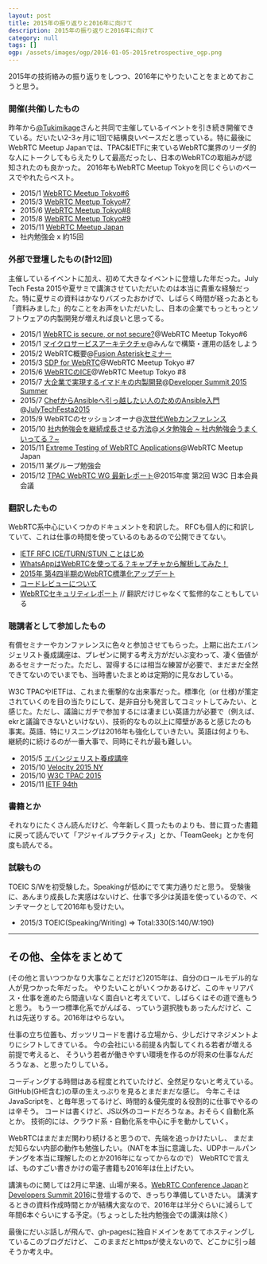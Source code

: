 ```yaml
---
layout: post
title: 2015年の振り返りと2016年に向けて
description: 2015年の振り返りと2016年に向けて
category: null
tags: []
ogp: /assets/images/ogp/2016-01-05-2015retrospective_ogp.png
---
```


2015年の技術絡みの振り返りをしつつ、2016年にやりたいことをまとめておこうと思う。

### 開催(共催)したもの

昨年から[@Tukimikage](https://twitter.com/Tukimikage)さんと共同で主催しているイベントを引き続き開催できている。だいたい2-3ヶ月に1回で結構良いペースだと思っている。特に最後にWebRTC Meetup Japanでは、TPAC&IETFに来ているWebRTC業界のリーダ的な人にトークしてもらえたりして最高だったし、日本のWebRTCの取組みが認知されたのも良かった。
2016年もWebRTC Meetup Tokyoを同じぐらいのペースでやれたらベスト。

- 2015/1 [WebRTC Meetup Tokyo#6](https://atnd.org/events/60983)
- 2015/3 [WebRTC Meetup Tokyo#7](https://atnd.org/events/62978)
- 2015/6 [WebRTC Meetup Tokyo#8](https://atnd.org/events/65751)
- 2015/8 [WebRTC Meetup Tokyo#9](https://atnd.org/events/67945)
- 2015/11 [WebRTC Meetup Japan](https://44145dc9ce5b767cd2eb8b7683.doorkeeper.jp/events/33154)
- 社内勉強会 x 約15回

### 外部で登壇したもの(計12回)

主催しているイベントに加え、初めて大きなイベントに登壇した年だった。July Tech Festa 2015や夏サミで講演させていただいたのは本当に貴重な経験だった。特に夏サミの資料はかなりバズったおかげで、しばらく時間が経ったあとも「資料みました」的なことをお声をいただいたし、日本の企業でもっともっとソフトウェアの内製開発が増えれば良いと思ってる。

- 2015/1 [WebRTC is secure, or not secure?](http://www.slideshare.net/iwashi86/20150128-web-rtcsecurity)@WebRTC Meetup Tokyo#6
- 2015/1 [マイクロサービスアーキテクチャ](http://www.slideshare.net/iwashi86/micro-service-architecture-46205859)@みんなで構築・運用の話をしよう
- 2015/2 WebRTC概要@[Fusion Asteriskセミナー](http://www.asterisk-fusion.jp/seminar/ast_20150220.html)
- 2015/3 [SDP for WebRTC](http://www.slideshare.net/iwashi…/20150311-web-rtcmeetup7sdp)@WebRTC Meetup Tokyo #7
- 2015/6 [WebRTCのICE](http://www.slideshare.net/iwashi86/webrtcice)@WebRTC Meetup Tokyo #8
- 2015/7 [⼤企業で実現するイマドキの内製開発](http://www.slideshare.net/td-nttcom/ss-51109460)@[Developer Summit 2015 Summer](http://event.shoeisha.jp/devsumi/20150729/session/845/)
- 2015/7 [ChefからAnsibleへ引っ越したい人のためのAnsible入門](http://www.slideshare.net/iwashi86/chefansibleansible-50941335)@[JulyTechFesta2015](http://2015.techfesta.jp/)
- 2015/9 WebRTCのセッションオーナ@[次世代Webカンファレンス](https://www.youtube.com/watch?v=dxFa055NtTo)
- 2015/10 [社内勉強会を継続成長させる方法](http://www.slideshare.net/td-nttcom/ss-54500215)@[メタ勉強会 ~ 社内勉強会うまくいってる？~](https://atnd.org/events/70977)
- 2015/11 [Extreme Testing of WebRTC Applications](http://www.slideshare.net/iwashi86/extreme-testing-of-webrtc-applications)@WebRTC Meetup Japan
- 2015/11 某グループ勉強会
- 2015/12 [TPAC WebRTC WG 最新レポート](http://www.slideshare.net/td-nttcom/webrtc-tpac-2015)@2015年度 第2回 W3C 日本会員会議

### 翻訳したもの

WebRTC系中心にいくつかのドキュメントを和訳した。
RFCも個人的に和訳していて、これは仕事の時間を使っているのもあるので公開できてない。

- [IETF RFC ICE/TURN/STUN ことはじめ](https://docs.google.com/presentation/d/1A1gY5v3tW0oAkGUUSQQI7s1K8FW9eyyAJwsN5M0v1kI/edit#slide=id.g75ff32a71_2_1014)
- [WhatsAppはWebRTCを使ってる？キャプチャから解析してみた！](https://html5experts.jp/iwase/14929/)
- [2015年 第4四半期のWebRTC標準化アップデート](http://www.slideshare.net/iwashi86/2015-4-webrtc)
- [コードレビューについて](http://iwashi.co/2015/10/22/oncodereview-translated/)
- [WebRTCセキュリティレポート](http://webrtc-security.github.io/report_ja/) // 翻訳だけじゃなくて監修的なこともしている

### 聴講者として参加したもの

有償セミナーやカンファレンスに色々と参加させてもらった。上期に出たエバンジェリスト養成講座は、プレゼンに関する考え方がだいぶ変わって、凄く価値があるセミナーだった。ただし、習得するには相当な練習が必要で、まだまだ全然できてないのでいまでも、当時書いたまとめは定期的に見なおしている。

W3C TPACやIETFは、これまた衝撃的な出来事だった。標準化（or 仕様)が策定されていくのを目の当たりにして、是非自分も発言してコミットしてみたい、と感じた。ただし、議論にガチで参加するには凄まじい英語力が必要で（例えば、ekrと議論できないといけない）、技術的なもの以上に障壁があると感じたのも事実。英語、特にリスニングは2016年も強化していきたい。英語は何よりも、継続的に続けるのが一番大事で、同時にそれが最も難しい。

- 2015/5 [エバンジェリスト養成講座](http://event.shoeisha.jp/eva/20150511)
- 2015/10 [Velocity 2015 NY](http://velocityconf.com/devops-web-performance-ny-2015)
- 2015/10 [W3C TPAC 2015](http://www.w3.org/2015/10/TPAC/)
- 2015/11 [IETF 94th](http://ietf94.jp/)

### 書籍とか

それなりにたくさん読んだけど、今年新しく買ったものよりも、昔に買った書籍に戻って読んでいて「アジャイルプラクティス」とか、「TeamGeek」とかを何度も読んでる。

### 試験もの

TOEIC S/Wを初受験した。Speakingが低めにでて実力通りだと思う。
受験後に、あんまり成長した実感はないけど、仕事で多少は英語を使っているので、ベンチマークとして2016年も受けたい。

- 2015/3 TOEIC(Speaking/Writing) => Total:330(S:140/W:190)

--------

## その他、全体をまとめて

(その他と言いつつかなり大事なことだけど)2015年は、自分のロールモデル的な人が見つかった年だった。
やりたいことがいくつかあるけど、このキャリアパス・仕事を進めたら間違いなく面白いと考えていて、しばらくはその道で進もうと思う。
もう一つ標準化系でがんばる、っていう選択肢もあったんだけど、これは先送りする。2016年はやらない。

仕事の立ち位置も、ガッツリコードを書ける立場から、少しだけマネジメントよりにシフトしてきている。
今の会社にいる前提＆内製してくれる若者が増える前提で考えると、
そういう若者が働きやすい環境を作るのが将来の仕事なんだろうなぁ、と思ったりしている。

コーディングする時間はある程度とれていたけど、全然足りないと考えている。
GitHub(GHE含む)の草の生えっぷりを見るとまだまだな感じ。
今年こそはJavaScriptを、と毎年思ってるけど、時間的＆優先度的＆役割的に仕事でやるのは辛そう。
コードは書くけど、JS以外のコードだろうなぁ。おそらく自動化系とか。
技術的には、クラウド系・自動化系を中心に手を動かしていく。

WebRTCはまだまだ関わり続けると思うので、先端を追っかけたいし、
まだまだ知らない内部の動作も勉強したい。（NATを本当に意識した、UDPホールパンチングを本当に理解したのとか2016年になってからなので）
WebRTCで言えば、ものすごい書きかけの電子書籍も2016年は仕上げたい。

講演ものに関しては2月に早速、山場が来る。[WebRTC Conference Japan](http://webrtcconference.jp/)と[Developers Summit 2016](http://event.shoeisha.jp/devsumi/20160218/timetable#Feb2)に登壇するので、きっちり準備していきたい。
講演するときの資料作成時間とかが結構大変なので、2016年は半分ぐらいに減らして年間6本ぐらいにする予定。（ちょっとした社内勉強会での講演は除く）

最後にだいぶ話しが飛んで、gh-pagesに独自ドメインをあててホスティングしているこのブログだけど、
このままだとhttpsが使えないので、どこかに引っ越そうか考え中。
